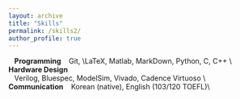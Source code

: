 ```yaml
---
layout: archive
title: "Skills"
permalink: /skills2/
author_profile: true
---
```

$\hspace{5pt}$ **Programming**
$\hspace{5pt}$  Git, \LaTeX, Matlab, MarkDown, Python, C, C++ \\
$\hspace{5pt}$ **Hardware Design**  
$\hspace{5pt}$  Verilog, Bluespec, ModelSim, Vivado, Cadence Virtuoso \\
$\hspace{5pt}$ **Communication**
$\hspace{5pt}$ Korean (native), English (103/120 TOEFL)\\

